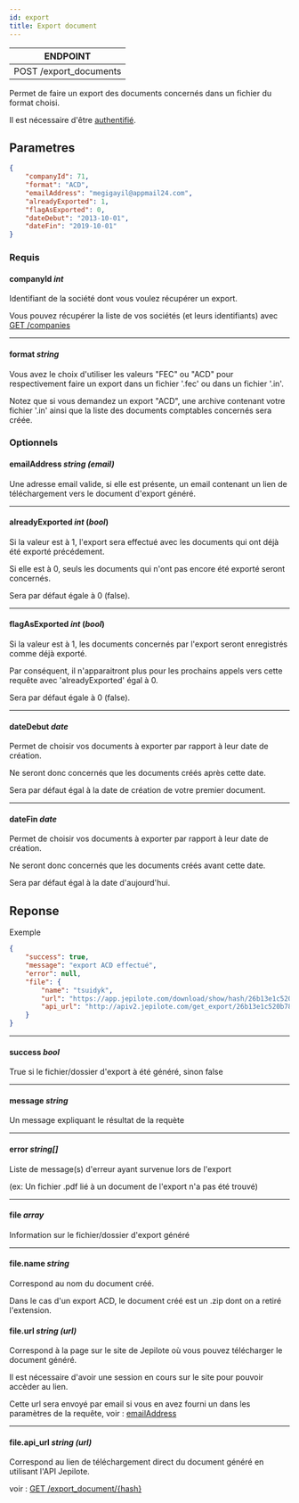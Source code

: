 ```yaml
---
id: export
title: Export document
---
```


| ENDPOINT               |
| ---------------------- |
| POST /export_documents |

Permet de faire un export des documents concernés dans un fichier du format choisi.

Il est nécessaire d'être [authentifié](authenticate).

## Parametres

```json
{
	"companyId": 71,
	"format": "ACD",
	"emailAddress": "megigayil@appmail24.com",
	"alreadyExported": 1,
	"flagAsExported": 0,
	"dateDebut": "2013-10-01",
	"dateFin": "2019-10-01"
}
```

### Requis

#### companyId *int*

Identifiant de la société dont vous voulez récupérer un export.

Vous pouvez récupérer la liste de vos sociétés (et leurs identifiants) avec [GET /companies](companies)

* * *

#### format *string*

Vous avez le choix d'utiliser les valeurs "FEC" ou "ACD" pour respectivement faire un export dans un fichier '.fec' ou dans un fichier '.in'.

Notez que si vous demandez un export "ACD", une archive contenant votre fichier '.in' ainsi que la liste des documents comptables concernés sera créée. 

### Optionnels

#### emailAddress *string (email)*

Une adresse email valide, si elle est présente, un email contenant un lien de téléchargement vers le document d'export généré.

* * *

#### alreadyExported *int* (*bool*)

Si la valeur est à 1, l'export sera effectué avec les documents qui ont déjà été exporté précédement.

Si elle est à 0, seuls les documents qui n'ont pas encore été exporté seront concernés.

Sera par défaut égale à 0 (false).

* * *

#### flagAsExported *int* (*bool*)

Si la valeur est à 1, les documents concernés par l'export seront enregistrés comme déjà exporté.

Par conséquent, il n'apparaitront plus pour les prochains appels vers cette requête avec 'alreadyExported' égal à 0.

Sera par défaut égale à 0 (false).

* * *

#### dateDebut *date*

Permet de choisir vos documents à exporter par rapport à leur date de création.

Ne seront donc concernés que les documents créés après cette date.

Sera par défaut égal à la date de création de votre premier document.

* * *

#### dateFin *date*

Permet de choisir vos documents à exporter par rapport à leur date de création.

Ne seront donc concernés que les documents créés avant cette date.

Sera par défaut égal à la date d'aujourd'hui.

## Reponse

Exemple

```json
{
    "success": true,
    "message": "export ACD effectué",
    "error": null,
    "file": {
        "name": "tsuidyk",
        "url": "https://app.jepilote.com/download/show/hash/26b13e1c520b78fb72e9c9d2c3509cf4d046cb8468556fec876902ecde19ce14e3325f1891b684cfc86d4d48db3f158fd2fe",
        "api_url": "http://apiv2.jepilote.com/get_export/26b13e1c520b78fb72e9c9d2c3509cf4d046cb8468556fec876902ecde19ce14e3325f1891b684cfc86d4d48db3f158fd2fe"
    }
}
```

* * *

#### success *bool*

True si le fichier/dossier d'export à été généré, sinon false

* * *

#### message *string*

Un message expliquant le résultat de la requète

* * *

#### error *string[]*

Liste de message(s) d'erreur ayant survenue lors de l'export

(ex: Un fichier .pdf lié à un document de l'export n'a pas été trouvé)

* * *

#### file *array*

Information sur le fichier/dossier d'export généré

* * *

#### file.name *string*

Correspond au nom du document créé.

Dans le cas d'un export ACD, le document créé est un .zip dont on a retiré l'extension.

#### file.url *string (url)*

Correspond à la page sur le site de Jepilote où vous pouvez télécharger le document généré.

Il est nécessaire d'avoir une session en cours sur le site pour pouvoir accèder au lien.

Cette url sera envoyé par email si vous en avez fourni un dans les paramètres de la requête, voir : [emailAddress](#emailAddress-string-email)

* * *

#### file.api_url *string (url)*

Correspond au lien de téléchargement direct du document généré en utilisant l'API Jepilote.

voir : [GET /export_document/{hash}](get_export)